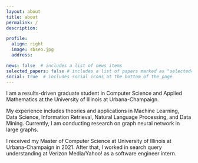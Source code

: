 ```yaml
---
layout: about
title: about
permalink: /
description:

profile:
  align: right
  image: sbseo.jpg
  address: 

news: false  # includes a list of news items
selected_papers: false # includes a list of papers marked as "selected={true}"
social: true  # includes social icons at the bottom of the page
---
```


I am a results-driven graduate student in Computer Science and Applied Mathematics at the University of Illinois at Urbana-Champaign. 

My experience includes theories and applications in Machine Learning, Data Science, Information Retrieval, Natural Language Processing, and Data Mining. Currently, I am conducting research on graph neural network in large graphs.  

I received my Master of Computer Science at University of Illinois at Urbana-Champaign in 2021. After that, I worked in search query understanding at Verizon Media/Yahoo! as a software engineer intern. 